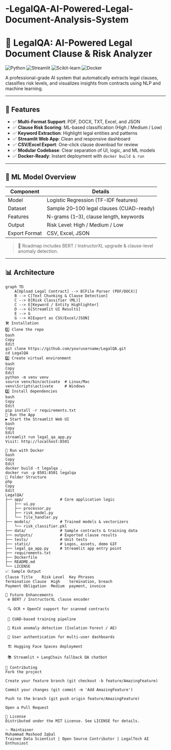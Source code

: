 # -LegalQA-AI-Powered-Legal-Document-Analysis-System
# 📜 LegalQA: AI-Powered Legal Document Clause & Risk Analyzer

![Python](https://img.shields.io/badge/Python-3670A0?style=for-the-badge&logo=python&logoColor=ffdd54)
![Streamlit](https://img.shields.io/badge/Streamlit-FF4B4B?style=for-the-badge&logo=Streamlit&logoColor=white)
![Scikit-learn](https://img.shields.io/badge/scikit--learn-F7931E?style=for-the-badge&logo=scikit-learn&logoColor=white)
![Docker](https://img.shields.io/badge/Docker-0db7ed?style=for-the-badge&logo=docker&logoColor=white)

A professional-grade AI system that automatically extracts legal clauses, classifies risk levels, and visualizes insights from contracts using NLP and machine learning.

---

## 🚀 Features

- ✅ **Multi-Format Support**: PDF, DOCX, TXT, Excel, and JSON
- ✅ **Clause Risk Scoring**: ML-based classification (High / Medium / Low)
- ✅ **Keyword Extraction**: Highlight legal entities and patterns
- ✅ **Streamlit Web App**: Clean and responsive dashboard
- ✅ **CSV/Excel Export**: One-click clause download for review
- ✅ **Modular Codebase**: Clear separation of UI, logic, and ML models
- ✅ **Docker-Ready**: Instant deployment with `docker build & run`

---

## 🧠 ML Model Overview

| Component              | Details                                |
|------------------------|----------------------------------------|
| Model                  | Logistic Regression (TF-IDF features)  |
| Dataset                | Sample 20–100 legal clauses (CUAD-ready) |
| Features               | N-grams (1–3), clause length, keywords |
| Output                 | Risk Level: High / Medium / Low        |
| Export Format          | CSV, Excel, JSON                       |

> 🔁 Roadmap includes BERT / InstructorXL upgrade & clause-level anomaly detection.

---

## 📊 Architecture

```mermaid
graph TD
    A[Upload Legal Contract] --> B[File Parser (PDF/DOCX)]
    B --> C[Text Chunking & Clause Detection]
    C --> D[Risk Classifier (ML)]
    C --> E[Keyword / Entity Highlighter]
    D --> G[Streamlit UI Results]
    E --> G
    G --> H[Export as CSV/Excel/JSON]
🛠️ Installation
1️⃣ Clone the repo
bash
Copy
Edit
git clone https://github.com/yourusername/LegalQA.git
cd LegalQA
2️⃣ Create virtual environment
bash
Copy
Edit
python -m venv venv
source venv/bin/activate  # Linux/Mac
venv\Scripts\activate     # Windows
3️⃣ Install dependencies
bash
Copy
Edit
pip install -r requirements.txt
🧪 Run the App
▶️ Start the Streamlit Web UI
bash
Copy
Edit
streamlit run legal_qa_app.py
Visit: http://localhost:8501

🐳 Run with Docker
bash
Copy
Edit
docker build -t legalqa .
docker run -p 8501:8501 legalqa
📂 Folder Structure
php
Copy
Edit
LegalQA/
├── app/                # Core application logic
│   ├── ui.py
│   ├── processor.py
│   ├── risk_model.py
│   └── file_handler.py
├── models/             # Trained models & vectorizers
│   └── risk_classifier.pkl
├── data/               # Sample contracts & training data
├── outputs/            # Exported clause results
├── tests/              # Unit tests
├── static/             # Logos, assets, demo GIF
├── legal_qa_app.py     # Streamlit app entry point
├── requirements.txt
├── Dockerfile
├── README.md
└── LICENSE
📈 Sample Output
Clause Title	Risk Level	Key Phrases
Termination Clause	High	termination, breach
Payment Obligation	Medium	payment, invoice

🚧 Future Enhancements
 ⚙️ BERT / InstructorXL clause encoder

 🔍 OCR + OpenCV support for scanned contracts

 📎 CUAD-based training pipeline

 🧠 Risk anomaly detection (Isolation Forest / AE)

 🔐 User authentication for multi-user dashboards

 🏗️ Hugging Face Spaces deployment

 📚 Streamlit + LangChain fallback QA chatbot

🤝 Contributing
Fork the project

Create your feature branch (git checkout -b feature/AmazingFeature)

Commit your changes (git commit -m 'Add AmazingFeature')

Push to the branch (git push origin feature/AmazingFeature)

Open a Pull Request

📜 License
Distributed under the MIT License. See LICENSE for details.

✨ Maintainer
Muhammad Mashood Iqbal
Trainee Data Scientist | Open Source Contributor | LegalTech AI Enthusiast
